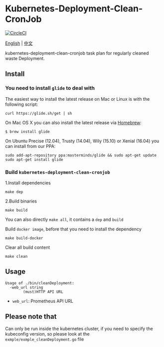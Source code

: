 # Kubernetes-Deployment-Clean-CronJob

[![CircleCI](https://circleci.com/gh/BigbigY/kubernetes-deployment-clean-cronjob.svg?style=shield)](https://circleci.com/gh/BigbigY/kubernetes-deployment-clean-cronjob)

[English](https://github.com/BigbigY/kubernetes-deployment-clean-cronjob/blob/master/README_EN.md) | [中文](https://github.com/BigbigY/kubernetes-deployment-clean-cronjob/blob/master/README.md)

kubernetes-deployment-clean-cronjob task plan for regularly cleaned waste Deployment.

## Install

### You need to install `glide` to deal with

The easiest way to install the latest release on Mac or Linux is with the following script:
```
curl https://glide.sh/get | sh
```
On Mac OS X you can also install the latest release via [Homebrew](https://github.com/Homebrew/homebrew):
```
$ brew install glide
```
On Ubuntu Precise (12.04), Trusty (14.04), Wily (15.10) or Xenial (16.04) you can install from our PPA:
```
sudo add-apt-repository ppa:masterminds/glide && sudo apt-get update
sudo apt-get install glide
```

### Build `kubernetes-deployment-clean-cronjob`

1.Install dependencies
```
make dep
```
2.Build binaries
```
make build
```
You can also directly `make all`, it contains a `dep` and `build`

Build `docker image`, before that you need to install the dependency
```
make build-docker
```
Clear all build content
```
make clean
```

## Usage
```
Usage of ./bin/cleanDeployment:
  -web_url string
        (must)HTTP API URL
```
- `web_url`: Prometheus API URL

## Please note that

Can only be run inside the kubernetes cluster, if you need to specify the kubeconfig version, so please look at the `exmple/exmple_cleanDeployment.go` file